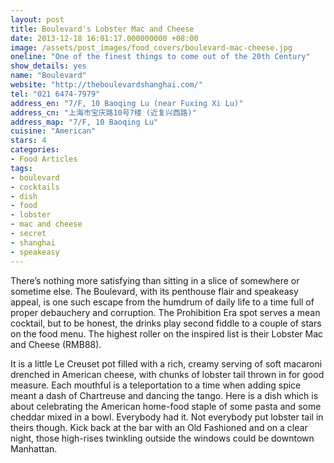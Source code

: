 ```yaml
---
layout: post
title: Boulevard's Lobster Mac and Cheese
date: 2013-12-18 16:01:17.000000000 +08:00
image: /assets/post_images/food_covers/boulevard-mac-cheese.jpg
oneline: "One of the finest things to come out of the 20th Century"
show_details: yes
name: "Boulevard"
website: "http://theboulevardshanghai.com/"
tel: "021 6474-7979"
address_en: "7/F, 10 Baoqing Lu (near Fuxing Xi Lu)"
address_cn: "上海市宝庆路10号7楼 (近复兴西路)"
address_map: "7/F, 10 Baoqing Lu"
cuisine: "American"
stars: 4
categories:
- Food Articles
tags:
- boulevard
- cocktails
- dish
- food
- lobster
- mac and cheese
- secret
- shanghai
- speakeasy
---
```

There’s nothing more satisfying than sitting in a slice of somewhere or sometime else. The Boulevard, with its penthouse flair and speakeasy appeal, is one such escape from the humdrum of daily life to a time full of proper debauchery and corruption. The Prohibition Era spot serves a mean cocktail, but to be honest, the drinks play second fiddle to a couple of stars on the food menu. The highest roller on the inspired list is their Lobster Mac and Cheese (RMB88).

It is a little Le Creuset pot filled with a rich, creamy serving of soft macaroni drenched in American cheese, with chunks of lobster tail thrown in for good measure. Each mouthful is a teleportation to a time when adding spice meant a dash of Chartreuse and dancing the tango. Here is a dish which is about celebrating the American home-food staple of some pasta and some cheddar mixed in a bowl. Everybody had it. Not everybody put lobster tail in theirs though. Kick back at the bar with an Old Fashioned and on a clear night, those high-rises twinkling outside the windows could be downtown Manhattan.